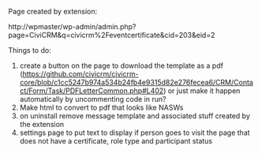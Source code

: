 Page created by extension:

http://wpmaster/wp-admin/admin.php?page=CiviCRM&q=civicrm%2Feventcertificate&cid=203&eid=2

Things to do:

1. create a button on the page to download the template as a pdf (https://github.com/civicrm/civicrm-core/blob/c1cc5247b974a534b24fb4e9315d82e276fecea6/CRM/Contact/Form/Task/PDFLetterCommon.php#L402) or just make it happen automatically by uncommenting code in run?
2. Make html to convert to pdf that looks like NASWs
3. on uninstall remove message template and associated stuff created by the extension
5. settings page to put text to display if person goes to visit the page that does not have a certificate, role type and participant status
